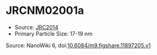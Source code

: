<a name="material" />

# JRCNM02001a
<script type="application/ld+json">
  {
    "@context": "https://schema.org/",
    "@type": "ChemicalSubstance",
    "@id": "https://egonw.github.io/nanowiki/nanowiki383.html#material",
    "http://purl.org/dc/terms/conformsTo":
      {
        "@type": "CreativeWork",
        "@id": "https://bioschemas.org/profiles/ChemicalSubstance/0.4-RELEASE/"
      },
    "identfier": "383",
    "name": "JRCNM02001a",
    "url": "https://egonw.github.io/nanowiki/nanowiki383.html#material",
    "sameAs": "http://127.0.0.1/mediawiki/index.php/Special:URIResolver/JRCNM02001a"
  }
</script>


* Source: [JRC2014](articleJRC2014.md)
* Primary Particle Size: 17-19 nm


Source: NanoWiki 6, doi:[10.6084/m9.figshare.11897205.v1](https://doi.org/10.6084/m9.figshare.11897205.v1)
